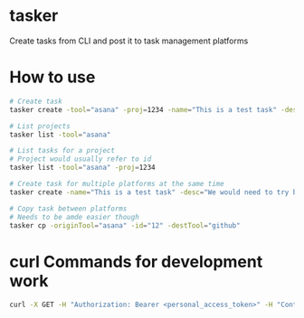 # tasker
Create tasks from CLI and post it to task management platforms

# How to use

```bash
# Create task
tasker create -tool="asana" -proj=1234 -name="This is a test task" -desc="We would need to try building this product properly" -label="low priority"

# List projects
tasker list -tool="asana"

# List tasks for a project
# Project would usually refer to id
tasker list -tool="asana" -proj=1234

# Create task for multiple platforms at the same time
tasker create -name="This is a test task" -desc="We would need to try building this product properly" -label="low priority" -tool="asana,github"

# Copy task between platforms
# Needs to be amde easier though
tasker cp -originTool="asana" -id="12" -destTool="github"
```

# curl Commands for development work

```bash
curl -X GET -H "Authorization: Bearer <personal_access_token>" -H "Content-Type: application/json" https://app.asana.com/api/1.0/projects

```